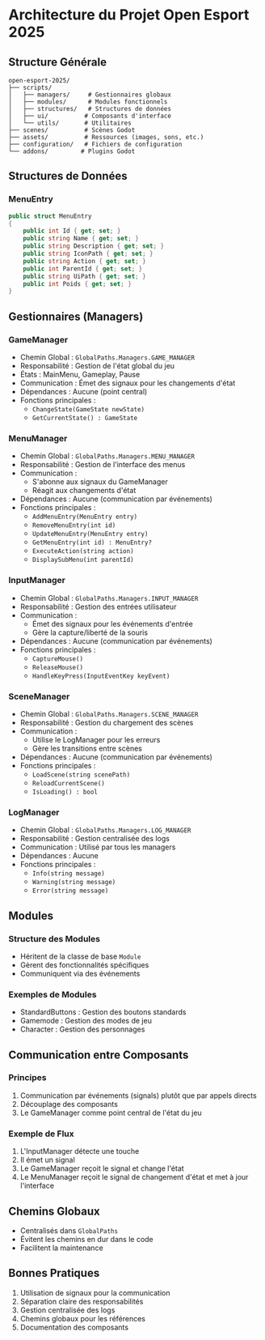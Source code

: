 # Architecture du Projet Open Esport 2025

## Structure Générale

```
open-esport-2025/
├── scripts/
│   ├── managers/     # Gestionnaires globaux
│   ├── modules/      # Modules fonctionnels
│   ├── structures/   # Structures de données
│   ├── ui/          # Composants d'interface
│   └── utils/       # Utilitaires
├── scenes/          # Scènes Godot
├── assets/          # Ressources (images, sons, etc.)
├── configuration/   # Fichiers de configuration
└── addons/         # Plugins Godot
```

## Structures de Données

### MenuEntry
```csharp
public struct MenuEntry
{
    public int Id { get; set; }
    public string Name { get; set; }
    public string Description { get; set; }
    public string IconPath { get; set; }
    public string Action { get; set; }
    public int ParentId { get; set; }
    public string UiPath { get; set; }
    public int Poids { get; set; }
}
```

## Gestionnaires (Managers)

### GameManager
- Chemin Global : `GlobalPaths.Managers.GAME_MANAGER`
- Responsabilité : Gestion de l'état global du jeu
- États : MainMenu, Gameplay, Pause
- Communication : Émet des signaux pour les changements d'état
- Dépendances : Aucune (point central)
- Fonctions principales :
  - `ChangeState(GameState newState)`
  - `GetCurrentState() : GameState`

### MenuManager
- Chemin Global : `GlobalPaths.Managers.MENU_MANAGER`
- Responsabilité : Gestion de l'interface des menus
- Communication : 
  - S'abonne aux signaux du GameManager
  - Réagit aux changements d'état
- Dépendances : Aucune (communication par événements)
- Fonctions principales :
  - `AddMenuEntry(MenuEntry entry)`
  - `RemoveMenuEntry(int id)`
  - `UpdateMenuEntry(MenuEntry entry)`
  - `GetMenuEntry(int id) : MenuEntry?`
  - `ExecuteAction(string action)`
  - `DisplaySubMenu(int parentId)`

### InputManager
- Chemin Global : `GlobalPaths.Managers.INPUT_MANAGER`
- Responsabilité : Gestion des entrées utilisateur
- Communication :
  - Émet des signaux pour les événements d'entrée
  - Gère la capture/liberté de la souris
- Dépendances : Aucune (communication par événements)
- Fonctions principales :
  - `CaptureMouse()`
  - `ReleaseMouse()`
  - `HandleKeyPress(InputEventKey keyEvent)`

### SceneManager
- Chemin Global : `GlobalPaths.Managers.SCENE_MANAGER`
- Responsabilité : Gestion du chargement des scènes
- Communication :
  - Utilise le LogManager pour les erreurs
  - Gère les transitions entre scènes
- Dépendances : Aucune (communication par événements)
- Fonctions principales :
  - `LoadScene(string scenePath)`
  - `ReloadCurrentScene()`
  - `IsLoading() : bool`

### LogManager
- Chemin Global : `GlobalPaths.Managers.LOG_MANAGER`
- Responsabilité : Gestion centralisée des logs
- Communication : Utilisé par tous les managers
- Dépendances : Aucune
- Fonctions principales :
  - `Info(string message)`
  - `Warning(string message)`
  - `Error(string message)`

## Modules

### Structure des Modules
- Héritent de la classe de base `Module`
- Gèrent des fonctionnalités spécifiques
- Communiquent via des événements

### Exemples de Modules
- StandardButtons : Gestion des boutons standards
- Gamemode : Gestion des modes de jeu
- Character : Gestion des personnages

## Communication entre Composants

### Principes
1. Communication par événements (signals) plutôt que par appels directs
2. Découplage des composants
3. Le GameManager comme point central de l'état du jeu

### Exemple de Flux 
1. L'InputManager détecte une touche
2. Il émet un signal
3. Le GameManager reçoit le signal et change l'état
4. Le MenuManager reçoit le signal de changement d'état et met à jour l'interface

## Chemins Globaux
- Centralisés dans `GlobalPaths`
- Évitent les chemins en dur dans le code
- Facilitent la maintenance

## Bonnes Pratiques
1. Utilisation de signaux pour la communication
2. Séparation claire des responsabilités
3. Gestion centralisée des logs
4. Chemins globaux pour les références
5. Documentation des composants 